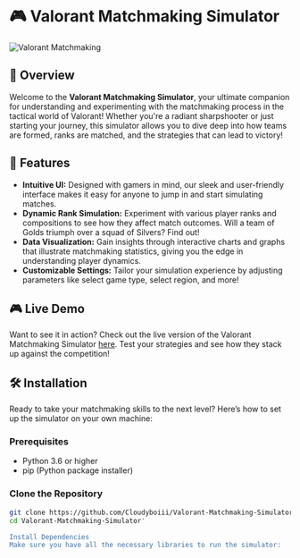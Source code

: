 # 🎮 Valorant Matchmaking Simulator

![Valorant Matchmaking](https://storage.googleapis.com/a1aa/image/0ae52aba-3268-482d-ad49-3b887096d3f8.jpeg)

## 🚀 Overview

Welcome to the **Valorant Matchmaking Simulator**, your ultimate companion for understanding and experimenting with the matchmaking process in the tactical world of Valorant! Whether you're a radiant sharpshooter or just starting your journey, this simulator allows you to dive deep into how teams are formed, ranks are matched, and the strategies that can lead to victory!

## 🌟 Features

- **Intuitive UI:** Designed with gamers in mind, our sleek and user-friendly interface makes it easy for anyone to jump in and start simulating matches.
- **Dynamic Rank Simulation:** Experiment with various player ranks and compositions to see how they affect match outcomes. Will a team of Golds triumph over a squad of Silvers? Find out!
- **Data Visualization:** Gain insights through interactive charts and graphs that illustrate matchmaking statistics, giving you the edge in understanding player dynamics.
- **Customizable Settings:** Tailor your simulation experience by adjusting parameters like select game type, select region, and more!

## 🎮 Live Demo

Want to see it in action? Check out the live version of the Valorant Matchmaking Simulator [here](https://valorant-matchmaking-simulator-udpqjdvttnj4mrslyseiec.streamlit.app/). Test your strategies and see how they stack up against the competition!

## 🛠 Installation

Ready to take your matchmaking skills to the next level? Here’s how to set up the simulator on your own machine:

### Prerequisites

- Python 3.6 or higher
- pip (Python package installer)

### Clone the Repository

```bash
git clone https://github.com/Cloudyboiii/Valorant-Matchmaking-Simulator.git
cd Valorant-Matchmaking-Simulator'

Install Dependencies
Make sure you have all the necessary libraries to run the simulator:
